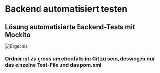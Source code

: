 # Backend automatisiert testen

## Lösung automatisierte Backend-Tests mit Mockito
![Ergebnis](Ergebnis_1.png)

### Ordner ist zu gross um ebenfalls im Git zu sein, deswegen nur das einzelne Test-File und das pom.xml